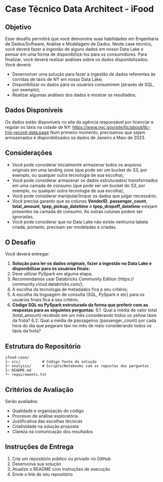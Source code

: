 # Case Técnico Data Architect - iFood
## Objetivo
Esse desafio permitirá que você demonstre suas habilidades em
Engenharia de Dados/Software, Análise e Modelagem de Dados.
Neste case técnico, você deverá fazer a ingestão de alguns dados em
nosso Data Lake e pensar em uma forma de disponibilizá-los para os
consumidores. Para finalizar, você deverá realizar análises sobre os dados
disponibilizados.
Você deverá:
- Desenvolver uma solução para fazer a ingestão de dados referentes
às corridas de táxis de NY em nosso Data Lake;
- Disponibilizar os dados para os usuários consumirem (através de SQL,
por exemplo);
- Realizar algumas análises dos dados e mostrar os resultados;
## Dados Disponíveis
Os dados estão disponíveis no site da agência responsável por licenciar e
regular os táxis na cidade de NY: https://www.nyc.gov/site/tlc/about/tlc-trip-record-data.page
Num primeiro momento, precisamos que sejam armazenados e
disponibilizados os dados de Janeiro a Maio de 2023.
## Considerações
- Você pode considerar inicialmente armazenar todos os arquivos
originais em uma landing zone (que pode ser um bucket do S3, por
exemplo, ou qualquer outra tecnologia de sua escolha);
- Você pode considerar armazenar os dados estruturados/
transformados em uma camada de consumo (que pode ser um bucket
do S3, por exemplo, ou qualquer outra tecnologia de sua escolha);
- Você pode considerar manipular/limpar os dados que julgar
necessário;
- Você precisa garantir que as colunas **VendorID**,
**passenger\_count**, **total\_amount**,
**tpep\_pickup\_datetime** e **tpep\_dropoff\_datetime**
estejam presentes na camada de consumo. As outras colunas podem
ser ignoradas;
- Você pode considerar que no Data Lake não existe nenhuma tabela
criada, portanto, precisam ser modeladas e criadas.
## O Desafio
Você deverá entregar:
1. **Solução para ler os dados originais, fazer a ingestão no Data
Lake e disponibilizar para os usuários finais:**
2. Deve utilizar PySpark em alguma etapa;
3. Recomendamos usar Databricks Community Edition (https://
community.cloud.databricks.com/);
4. A escolha da tecnologia de metadados fica a seu critério;
5. A escolha da linguagem de consulta (SQL, PySpark e etc) para os
usuários finais fica a seu critério;
6. **Código SQL ou PySpark estruturado da forma que preferir com
as respostas para as seguintes perguntas:**
6.1. Qual a média de valor total (total\_amount) recebido em um mês
considerando todos os yellow táxis da frota?
6.2. Qual a média de passageiros (passenger\_count) por cada hora do dia
que pegaram táxi no mês de maio considerando todos os táxis da
frota?

## Estrutura do Repositório
 
    ifood-case/
    ├─ src/          # Código fonte da solução
    ├─ analysis/     # Scripts/Notebooks com as repostas das perguntas
    ├─ README.md
    └─ requirements.txt
    
## Critérios de Avaliação

Serão avaliados:
- Qualidade e organização do código
- Processo de análise exploratória
- Justificativa das escolhas técnicas
- Criatividade na solução proposta
- Clareza na comunicação dos resultados
  
## Instruções de Entrega

1. Crie um repositório público ou privado no GitHub
2. Desenvolva sua solução
3. Atualize o README com instruções de execução
4. Envie o link do seu repositório